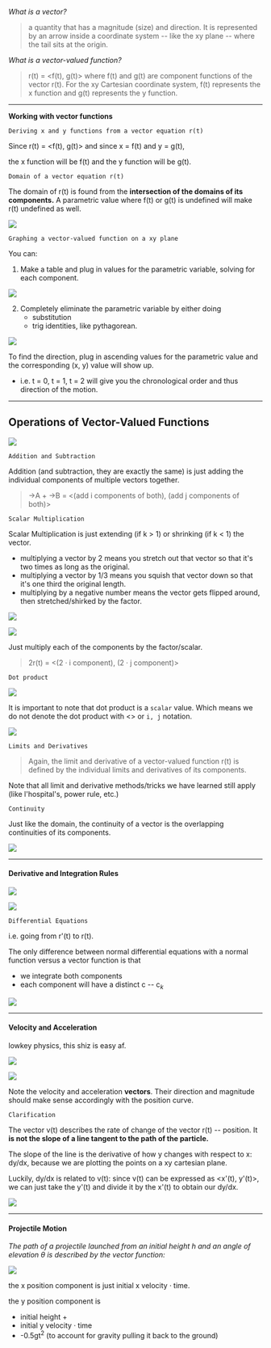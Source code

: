 
*What is a vector?*

> a quantity that has a magnitude (size) and direction. It is represented by an arrow inside a coordinate system -- like the xy plane -- where the tail sits at the origin.

*What is a vector-valued function?*

> r(t) = <f(t), g(t)> where f(t) and g(t) are component functions of the vector r(t). For the xy Cartesian coordinate system, f(t) represents the x function and g(t) represents the y function.

---
**Working with vector functions**

``Deriving x and y functions from a vector equation r(t)``

Since r(t) = <f(t), g(t)> and since x = f(t) and y = g(t), 

the x function will be f(t) 
and
the y function will be g(t).

``Domain of a vector equation r(t)``

The domain of r(t) is found from the **intersection of the domains of its components.** A parametric value where f(t) or g(t) is undefined will make r(t) undefined as well.

**![](https://lh7-rt.googleusercontent.com/docsz/AD_4nXe8WtQYGCotUHEkmWI_aN4caqDjob3oP8smTuGaYmWs5NE64oqXN9--GdtZc6JQ4TRGL3Tk_vUIS-n4Ryf5dISGZFA-7hdmSrJ3vDz91K8w3FkGodmTbVF6RiK85E5yFi8-gB1gaA?key=ziQWJHwTLKgUkvIHN9PDPw)**

``Graphing a vector-valued function on a xy plane``

You can:

1. Make a table and plug in values for the parametric variable, solving for each component.

**![](https://lh7-rt.googleusercontent.com/docsz/AD_4nXfPE-fwoOH10VtJiFjCZgKOW0dyTmziGDPln_3rabjDqb6Fka-ZhzsfjNdUo53gkvMJao8Z2BCEqEjGGwXzF7tSpIB0Y6wPyx9dc9_goqM_uUbJ_-J4r0HPLiScdQODcrj5jtEW8Q?key=ziQWJHwTLKgUkvIHN9PDPw)**

2. Completely eliminate the parametric variable by either doing 
	* substitution
	* trig identities, like pythagorean.

**![](https://lh7-rt.googleusercontent.com/docsz/AD_4nXduAIevrpNpeOV-d8Mm2Wpfg6sHzOqz4DLtFrIcZrEVNjl6Y43wsmSmpQpgm1qxMNfG2BMhqM_QoG0sK2_D59wsK-2KR6mRpHyZ_dcYTUc1NoZXzvLxYmwj_7A0fQskxQm3bgooZA?key=ziQWJHwTLKgUkvIHN9PDPw)**

To find the direction, plug in ascending values for the parametric value and the corresponding (x, y) value will show up.
* i.e. t = 0, t = 1, t = 2 will give you the chronological order and thus direction of the motion.

---
## Operations of Vector-Valued Functions

**![](https://lh7-rt.googleusercontent.com/docsz/AD_4nXfo4fpYun-qFqcjjsj_Px86KCBrxsdPk99R6fJ4aZL7dT9bPTjGawWstNoUdmwzBUBvEwpNpyQr53Fkl0W7WpQjkzJb2dEb9bS4eQGh-u9ZaeAwDdxE6AUW_CSpP2niVFQgeFwnlw?key=ziQWJHwTLKgUkvIHN9PDPw)**

`Addition and Subtraction`

Addition (and subtraction, they are exactly the same) is just adding the individual components of multiple vectors together.

> →A + →B = <(add i components of both), (add j components of both)>

``Scalar Multiplication``

Scalar Multiplication is just extending (if k > 1) or shrinking (if k < 1) the vector. 
* multiplying a vector by 2 means you stretch out that vector so that it's two times as long as the original.
* multiplying a vector by 1/3 means you squish that vector down so that it's one third the original length.
* multiplying by a negative number means the vector gets flipped around, then stretched/shirked by the factor.

**![](https://lh7-rt.googleusercontent.com/docsz/AD_4nXc5S5tZgAmZQek4QqB8t-BD3GpcmDytoXx3yrZHVpXaN-2VunJ6IUpcmaZwRdhxK4W5YRpq3_3AQK2AeQsIXujApvc1B83NyRNYJ2TEhMTxSKQ84goYovZIXAVDUpbGHxbv3FcHSg?key=ziQWJHwTLKgUkvIHN9PDPw)**

**![](https://lh7-rt.googleusercontent.com/docsz/AD_4nXedrlOW6VxNV8XnATmlm8iXV1noKvaYxV1kZrZwkILo5ewWn2rvTN72v0PmVuVe2Q3Er-rNbntLAZ7I4GHzOQybdSJWcLPICV0N-37etUxQJ0YnoC4LFRrqNM9Du0ni0SaFzkjpfA?key=ziQWJHwTLKgUkvIHN9PDPw)**

Just multiply each of the components by the factor/scalar. 

>2r(t) = <(2 · i component), (2 · j component)>

``Dot product``

**![](https://lh7-rt.googleusercontent.com/docsz/AD_4nXdz7IXYwktW7hN94sEr20wMdh7-LbB2bbbQfUfurfz9w5bJz9m4PonQLIf6gCPriGI0dNcHOTM8jTvLnVkpYtBkWLm8sZHlEsK4HFljW6ccraYAAjJ173D21Kwl87GbchzZv9hcaQ?key=ziQWJHwTLKgUkvIHN9PDPw)**

It is important to note that dot product is a `scalar` value. Which means we do not denote the dot product with <> or `i, j` notation. 

**![](https://lh7-rt.googleusercontent.com/docsz/AD_4nXe5vvS028VMkrgJCmj4OEt6T_E20Vbl-bAcz2RWP6jdCuqp5GMZ2P7WrVt4LbDNRbC_tMuv-S0r0OTffsKrAHkiDW9NQ36l8-EZ1A28MPoKc3t7iGMnlikRPA-JUPQTapDIRPwVMw?key=ziQWJHwTLKgUkvIHN9PDPw)**

``Limits and Derivatives``

>Again, the limit and derivative of a vector-valued function r(t) is defined by the individual limits and derivatives of its components. 

Note that all limit and derivative methods/tricks we have learned still apply (like l'hospital's, power rule, etc.)

``Continuity``

Just like the domain, the continuity of a vector is the overlapping continuities of its components.

**![](https://lh7-rt.googleusercontent.com/docsz/AD_4nXe2ApWY4J7OCb65ozYwNBrD83VfwbxF-SYz2yG-ySJYUKW21vuELo4SQ498edwWbrCNzJ-yh6JqaEbZIybErNLX31EI44wXw6iQTLmq2c3Sh6IOvSi1OL93WGjM6Mr78CBG7GAH?key=ziQWJHwTLKgUkvIHN9PDPw)**

---
#### Derivative and Integration Rules

**![](https://lh7-rt.googleusercontent.com/docsz/AD_4nXeFctLcXE-w9ZI67a0JCW-SUJyOA2nyMC8Rncw0Payv_ZAPXpx_p1xXCPmw0sFHmr3GqH-tERzrH_bwR2btGQBmZGriEGcfMmj4-mZCtx21X1luR24q0Teu7rvn4RlySRWfBQVwvg?key=ziQWJHwTLKgUkvIHN9PDPw)**

**![](https://lh7-rt.googleusercontent.com/docsz/AD_4nXcglRUTBn9WxwSPoQCh_E3nstbVEAjcVEnHeTxKavUvTGv2MUIkb_3JHCsMHb36PFURJxuwXaJYUIMu8XNAGSIPuAjpVne1EBRQYjK6qHsgWvgv27LOWkKZkdwlFg7M5CBCBjCBCA?key=ziQWJHwTLKgUkvIHN9PDPw)**

``Differential Equations``

i.e. going from r'(t) to r(t).

The only difference between normal differential equations with a normal function versus a vector function is that 

* we integrate both components
* each component will have a distinct c -- c$_k$

**![](https://lh7-rt.googleusercontent.com/docsz/AD_4nXe5mrTIpGVgW4ynGcEliY7v5XVum4ufuPfNJmt9Ilvr0KcefMwDWoehIlBqnKmQUMLyQktDhqbDeMJRJlMq_TY3MDVF6lllngq8LAZ43zGfo1Hh37IZxV8jbSiV98yLix8fn5Faow?key=ziQWJHwTLKgUkvIHN9PDPw)**

---
#### Velocity and Acceleration

lowkey physics, this shiz is easy af.

**![](https://lh7-rt.googleusercontent.com/docsz/AD_4nXfY0YvmJbjgYeGsaisc_H3jfgHDmHlDU-l2M3ncjP4TBOvPNOOmheAns8DKORnJde2xCndWVpY4aJaEPlcMxcoOvV_eoMrbcf6NYxt5K4W2yY08cr7wppBb2i0hojQGfkpnVl7GYA?key=ziQWJHwTLKgUkvIHN9PDPw)**


**![](https://lh7-rt.googleusercontent.com/docsz/AD_4nXefXc-JlUEMDyqwDQLQRKgcMSrDOcoQXGtI_xWXZJZb0dzhxjBh8cJ_DTQraoQ64hPa-xD44aySSARgSarBu6bYaxTXiBM92O93FP5GyQKX6rWW7de_yvo97jpHCBirAevcQl_ftg?key=ziQWJHwTLKgUkvIHN9PDPw)**

Note the velocity and acceleration **vectors**. Their direction and magnitude should make sense accordingly with the position curve. 

``Clarification``

The vector v(t) describes the rate of change of the vector r(t) -- position. It **is not the slope of a line tangent to the path of the particle.** 

The slope of the line is the derivative of how y changes with respect to x: dy/dx, because we are plotting the points on a xy cartesian plane.

Luckily, dy/dx is related to v(t): since v(t) can be expressed as <x'(t), y'(t)>, we can just take the y'(t) and divide it by the x'(t) to obtain our dy/dx.

**![](https://lh7-rt.googleusercontent.com/docsz/AD_4nXf-1R6EsUbege74TvxQu82NiJoeESS94AXUt8juk2KsATRc9jMzCRWpRx7dlgyZyO_0hC-_ji3RoEczU44ZEYl_9AlsBQrZ61Tkf2XahHMetiUs6r0q8JGw2ZkZpMqb2NSwyozC?key=ziQWJHwTLKgUkvIHN9PDPw)**

---
#### Projectile Motion

*The path of a projectile launched from an initial height h and an angle of elevation θ is described by the vector function:*

**![](https://lh7-rt.googleusercontent.com/docsz/AD_4nXeczhuwYvzLs5ywEFuv5WQk09IhyW_-K55PkIugRkjBCmdvvTKgDJyo7Xu1ZisZUzb2taWrhjNjlyWh3AmxLkmyJmfYlFCK-E0YAfy4sUL1fy79ewrziU9YlsjgJr6KQQPqOHsWOg?key=ziQWJHwTLKgUkvIHN9PDPw)**

the x position component is just initial x velocity · time. 

the y position component is 
* initial height + 
* initial y velocity · time
* -0.5gt$^2$ (to account for gravity pulling it back to the ground)

